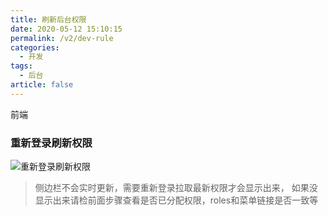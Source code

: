 ```yaml
---
title: 刷新后台权限
date: 2020-05-12 15:10:15
permalink: /v2/dev-rule
categories: 
  - 开发
tags: 
  - 后台
article: false
---
```


前端

### 重新登录刷新权限

<img :src="$withBase('/img-v2/dev/adminweblogout.jpg')" alt="重新登录刷新权限">

> 侧边栏不会实时更新，需要重新登录拉取最新权限才会显示出来，
> 如果没显示出来请检前面步骤查看是否已分配权限，roles和菜单链接是否一致等
